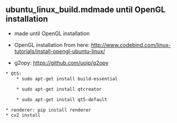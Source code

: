 ## ubuntu_linux_build.mdmade until OpenGL installation
   * made until OpenGL installation
   * OpenGL installation from here: http://www.codebind.com/linux-tutorials/install-opengl-ubuntu-linux/

   * g2opy:
   	https://github.com/uoip/g2opy

   	* Qt5:
   		* sudo apt-get install build-essential

		* sudo apt-get install qtcreator

		* sudo apt-get install qt5-default

	* renderer: pip install renderer
	* cv2 install
